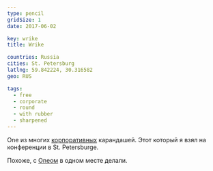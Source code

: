 ```yaml
---
type: pencil
gridSize: 1
date: 2017-06-02

key: wrike
title: Wrike

countries: Russia
cities: St. Petersburg
latlng: 59.842224, 30.316582
geo: RUS

tags:
  - free
  - corporate
  - round
  - with rubber
  - sharpened
---
```


One из многих [корпоративных](?tag=корпоративный) карандашей. Этот который я взял на конференции в St. Petersburgе.

Похоже, с [Oneом](?display=odin) в одном месте делали.
